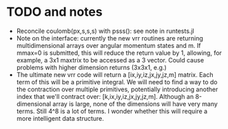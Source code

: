 # TODO and notes
- Reconcile coulomb(px,s,s,s) with psss(): see note in runtests.jl
- Note on the interface: currently the new vrr routines are returning multidimensional 
    arrays over angular momentum states and m. If mmax=0 is submitted, this will reduce the return value by 1,
    allowing, for example, a 3x1 maxtrix to be accessed as a 3 vector. Could cause problems with higher dimension
    returns (3x3x1, e.g.)
- The ultimate new vrr code will return a [ix,iy,iz,jx,jy,jz,m] matrix. Each term of this will be a primitive 
    integral. We will need to find a way to do the contraction over multiple primitives, potentially introducing another
    index that we'll contract over: [k,ix,iy,iz,jx,jy,jz,m]. Although an 8-dimensional array is large, none of the 
    dimensions will have very many terms. Still 4^8 is a lot of terms. I wonder whether this will require a more
    intelligent data structure.
